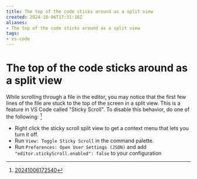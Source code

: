 ```yaml
---
title: The top of the code sticks around as a split view
created: 2024-10-06T17:31:16Z
aliases:
- The top of the code sticks around as a split view
tags:
- vs-code
---
```


# The top of the code sticks around as a split view

While scrolling through a file in the editor, you may notice that the first few lines of the file are stuck to the top of the screen in a split view. This is a feature in VS Code called "Sticky Scroll". To disable this behavior, do one of the following: [^1]

- Right click the sticky scroll split view to get a context menu that lets you turn it off.
- Run `View: Toggle Sticky Scroll` in the command palette.
- Run `Preferences: Open User Settings (JSON)` and add `"editor.stickyScroll.enabled": false` to your configuration

[^1]: [20241006172540](../entries/20241006172540.md)
